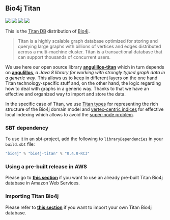 ## Bio4j Titan

[![](https://travis-ci.org/bio4j/bio4j-titan.svg?branch=master)](https://travis-ci.org/bio4j/bio4j-titan)
[![](http://github-release-version.herokuapp.com/github/bio4j/bio4j-titan/release.svg)](https://github.com/bio4j/bio4j-titan/releases/latest)
[![](https://img.shields.io/badge/license-AGPLv3-blue.svg)](https://tldrlegal.com/license/gnu-affero-general-public-license-v3-%28agpl-3.0%29)
[![](https://img.shields.io/badge/contact-gitter_chat-dd1054.svg)](https://gitter.im/bio4j/bio4j-titan)

This is the [Titan DB](http://titandb.io) distribution of [Bio4j](https://github.com/bio4j/bio4j).

> Titan is a highly scalable graph database optimized for storing and querying large graphs with billions of vertices and edges distributed across a multi-machine cluster. Titan is a transactional database that can support thousands of concurrent users.

We use here our open source library **[angulillos-titan](https://github.com/bio4j/angulillos-titan)** which in turn depends on **[angulillos](https://github.com/bio4j/angulillos)**, _a Java 8 library for working with strongly typed graph data in a generic way_. This allows us to keep in different layers on the one hand Titan technology-specific stuff and, on the other hand, the logic regarding how to deal with graphs in a generic way. Thanks to that we have an effective and organized way to import and store the data.

In the specific case of Titan, we use [Titan types](https://github.com/thinkaurelius/titan/wiki/Type-Definition-Overview) for representing the rich structure of the Bio4j domain model and [vertex-centric indices](https://github.com/thinkaurelius/titan/wiki/Vertex-Centric-Indices) for effective local indexing which allows to avoid the [super-node problem](http://thinkaurelius.com/2012/10/25/a-solution-to-the-supernode-problem/).


### SBT dependency

To use it in an sbt-project, add the following to `libraryDependencies` in your `build.sbt` file:

``` scala
"bio4j" % "bio4j-titan" % "0.4.0-RC3"
```


### Using a pre-built release in AWS

Please go to **[this section](/docs/Bio4jAWSReleases.md)** if you want to use an already pre-built Titan Bio4j database in Amazon Web Services.


### Importing Titan Bio4j

Please refer to **[this section](/docs/ImportingTitanBio4j.md)** if you want to import your own Titan Bio4j database.

